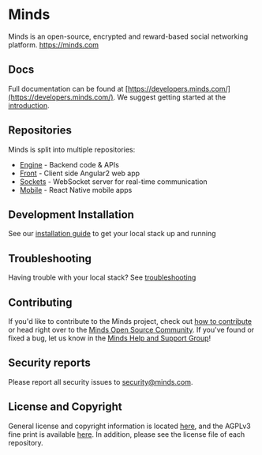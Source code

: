 # Minds

Minds is an open-source, encrypted and reward-based social networking platform. https://minds.com

## Docs

Full documentation can be found at [https://developers.minds.com/](https://developers.minds.com/). We suggest getting started at the [introduction](https://developers.minds.com/docs/getting-started/introduction/).

## Repositories

Minds is split into multiple repositories:

- [Engine](https://gitlab.com/minds/engine) - Backend code & APIs
- [Front](https://gitlab.com/minds/front) - Client side Angular2 web app
- [Sockets](https://gitlab.com/minds/sockets) - WebSocket server for real-time communication
- [Mobile](https://gitlab.com/minds/mobile-native) - React Native mobile apps

## Development Installation

See our [installation guide](https://developers.minds.com/docs/getting-started/introduction/) to get your local stack up and running

## Troubleshooting

Having trouble with your local stack? See [troubleshooting](https://developers.minds.com/docs/getting-started/troubleshooting/)

## Contributing

If you'd like to contribute to the Minds project, check out [how to contribute](https://developers.minds.com/docs/contributing/contributing/) or head right over to the [Minds Open Source Community](https://www.minds.com/groups/profile/365903183068794880). If you've found or fixed a bug, let us know in the [Minds Help and Support Group](https://www.minds.com/groups/profile/100000000000000681/activity)!

## Security reports

Please report all security issues to [security@minds.com](mailto:security@minds.com).

## License and Copyright

General license and copyright information is located [here](https://developers.minds.com/docs/getting-started/introduction/#license), and the AGPLv3 fine print is available [here](https://developers.minds.com/docs/contributing/license/). In addition, please see the license file of each repository.
